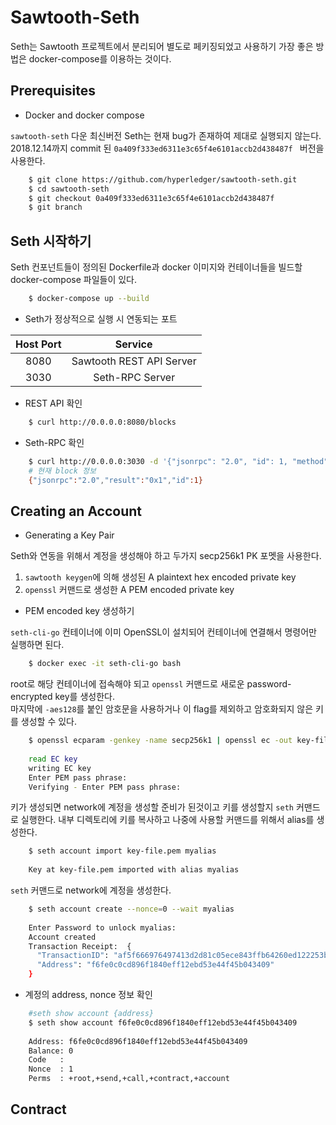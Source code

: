 # Sawtooth-Seth

Seth는 Sawtooth 프로젝트에서 분리되어 별도로 페키징되었고 사용하기 가장 좋은 방법은 docker-compose를 이용하는 것이다. 

## Prerequisites
* Docker and docker compose

 `sawtooth-seth` 다운
최신버전 Seth는 현재 bug가 존재하여 제대로 실행되지 않는다.   
2018.12.14까지 commit 된  `0a409f333ed6311e3c65f4e6101accb2d438487f ` 버전을 사용한다.

```bash
    $ git clone https://github.com/hyperledger/sawtooth-seth.git
    $ cd sawtooth-seth
    $ git checkout 0a409f333ed6311e3c65f4e6101accb2d438487f
    $ git branch
```

## Seth 시작하기

Seth 컨포넌트들이 정의된 Dockerfile과 docker 이미지와 컨테이너들을 빌드할 docker-compose 파일들이 있다.

```bash
    $ docker-compose up --build
```

* Seth가 정상적으로 실행 시 연동되는 포트

| Host Port | Service |
|:---------:|:-------:|
|8080       | Sawtooth REST API Server     |
|3030       | Seth-RPC Server          |

* REST API 확인

```bash
    $ curl http://0.0.0.0:8080/blocks
```

* Seth-RPC 확인
```bash
    $ curl http://0.0.0.0:3030 -d '{"jsonrpc": "2.0", "id": 1, "method": "eth_blockNumber"}' -H "Content-Type: application/json"
    # 현재 block 정보
    {"jsonrpc":"2.0","result":"0x1","id":1}
```


## Creating an Account

* Generating a Key Pair

Seth와 연동을 위해서 계정을 생성해야 하고 두가지 secp256k1 PK 포멧을 사용한다.

1. ``sawtooth keygen``에 의해 생성된 A plaintext hex encoded private key
2. ``openssl`` 커맨드로 생성한 A PEM encoded private key 

* PEM encoded key 생성하기

``seth-cli-go`` 컨테이너에 이미 OpenSSL이 설치되어 컨테이너에 연결해서 명령어만 실행하면 된다.

```bash
    $ docker exec -it seth-cli-go bash
```

root로 해당 컨테이너에 접속해야 되고 ``openssl`` 커맨드로 새로운  password-encrypted key를 생성한다.  
마지막에 ``-aes128``를 붙인 암호문을 사용하거나 이 flag를 제외하고 암호화되지 않은 키를 생성할 수 있다.  

```bash
    $ openssl ecparam -genkey -name secp256k1 | openssl ec -out key-file.pem -aes128
    
    read EC key
    writing EC key
    Enter PEM pass phrase:
    Verifying - Enter PEM pass phrase:
```

키가 생성되면 network에 계정을 생성할 준비가 된것이고 키를 생성할지 ``seth`` 커맨드로 실행한다.
내부 디렉토리에 키를 복사하고 나중에 사용할 커맨드를 위해서 alias를 생성한다.

```bash
    $ seth account import key-file.pem myalias
    
    Key at key-file.pem imported with alias myalias
```

 ``seth`` 커맨드로 network에 계정을 생성한다.
```bash
    $ seth account create --nonce=0 --wait myalias
    
    Enter Password to unlock myalias:
    Account created
    Transaction Receipt:  {
      "TransactionID": "af5f666976497413d2d81c05ece843ffb64260ed122253b0367ba818ca130e856543862c439be8e3ad1ddec078496e8e6e668c883cd00734de8c7f71b3e05361",
      "Address": "f6fe0c0cd896f1840eff12ebd53e44f45b043409"
    }
```

* 계정의 address, nonce 정보 확인
```bash
    #seth show account {address}
    $ seth show account f6fe0c0cd896f1840eff12ebd53e44f45b043409
    
    Address: f6fe0c0cd896f1840eff12ebd53e44f45b043409
    Balance: 0
    Code   :
    Nonce  : 1
    Perms  : +root,+send,+call,+contract,+account
```

## Contract
